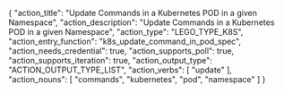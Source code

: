 {
"action_title": "Update Commands in a Kubernetes POD in a given Namespace",
"action_description": "Update Commands in a Kubernetes POD in a given Namespace",
"action_type": "LEGO_TYPE_K8S",
"action_entry_function": "k8s_update_command_in_pod_spec",
"action_needs_credential": true,
"action_supports_poll": true,
"action_supports_iteration": true,
"action_output_type": "ACTION_OUTPUT_TYPE_LIST",
"action_verbs": [
"update"
],
"action_nouns": [
"commands",
"kubernetes",
"pod",
"namespace"
]
}
